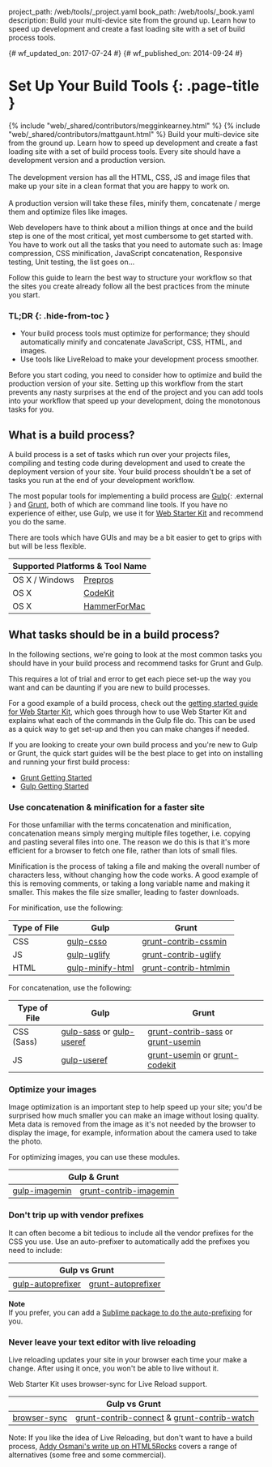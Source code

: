 project_path: /web/tools/_project.yaml
book_path: /web/tools/_book.yaml
description: Build your multi-device site from the ground up. Learn how to speed up development and create a fast loading site with a set of build process tools.

{# wf_updated_on: 2017-07-24 #}
{# wf_published_on: 2014-09-24 #}

# Set Up Your Build Tools {: .page-title }

{% include "web/_shared/contributors/megginkearney.html" %}
{% include "web/_shared/contributors/mattgaunt.html" %}
Build your multi-device site from the ground up. Learn how to speed up development and create a fast loading site with a set of build process tools. Every site should have a development version and a production version.<br /><br />The development version has all the HTML, CSS, JS and image files that make up your site in a clean format that you are happy to work on.<br /><br />A production version will take these files, minify them, concatenate / merge them and optimize files like images.

Web developers have to think about a million things at once and the build step
is one of the most critical, yet most cumbersome to get started with.  You
have to work out all the tasks that you need to automate such as: Image
compression, CSS minification, JavaScript concatenation, Responsive testing,
Unit testing, the list goes on...

Follow this guide to learn the best way to structure your workflow so that
the sites you create already follow all the best practices from the
minute you start.


### TL;DR {: .hide-from-toc }
- Your build process tools must optimize for performance; they should automatically minify and concatenate JavaScript, CSS, HTML, and images.
- Use tools like LiveReload to make your development process smoother.


Before you start coding, you need to consider how to optimize and build the
production version of your site. Setting up this workflow from the start
prevents any nasty surprises at the end of the project and you can add tools
into your workflow that speed up your development, doing the monotonous tasks
for you.

## What is a build process?

A build process is a set of tasks which run over your projects files, compiling
and testing code during development and used to create the deployment version of
your site.  Your build process shouldn't be a set of tasks you run at the end of
your development workflow.

The most popular tools for implementing a build process are
[Gulp](http://gulpjs.com/){: .external } and [Grunt](http://gruntjs.com/), both of which are
command line tools. If you have no experience of either, use Gulp, we use it for
[Web Starter Kit](/web/tools/starter-kit/) and recommend
you do the same.

There are tools which have GUIs and may be a bit easier to get to grips with but
will be less flexible.

<table class="responsive">
  <thead>
    <tr>
      <th colspan="2">Supported Platforms &amp; Tool Name</th>
    </tr>
  </thead>
  <tbody>
    <tr>
      <td data-th="Supported Platforms">OS X / Windows</td>
      <td data-th="Gulp"><a href="https://prepros.io/">Prepros</a></td>
    </tr>
    <tr>
      <td data-th="Supported Platforms">OS X</td>
      <td data-th="Gulp"><a href="https://incident57.com/codekit/">CodeKit</a></td>
    </tr>
    <tr>
      <td data-th="Supported Platforms">OS X</td>
      <td data-th="Gulp"><a href="http://hammerformac.com/">HammerForMac</a></td>
    </tr>
  </tbody>
</table>


## What tasks should be in a build process?

In the following sections, we're going to look at the most common tasks you
should have in your build process and recommend tasks for Grunt and Gulp.

This requires a lot of trial and error to get each piece set-up the way you want
and can be daunting if you are new to build processes.

For a good example of a build process, check out the [getting started guide for Web Starter
Kit](/web/fundamentals/getting-started/web-starter-kit/),
which goes through how to use Web Starter Kit and explains what each of the
commands in the Gulp file do. This can be used as a quick way to get set-up and then
you can make changes if needed.

If you are looking to create your own build process and you're new to Gulp
or Grunt, the quick start guides will be the best place to get into on installing
and running your first build process:

* [Grunt Getting Started](http://gruntjs.com/getting-started)
* [Gulp Getting
  Started](https://github.com/gulpjs/gulp/blob/master/docs/getting-started.md#getting-started)

### Use concatenation & minification for a faster site

For those unfamiliar with the terms concatenation and minification,
concatenation means simply merging multiple files together, i.e. copying and
pasting several files into one. The reason we do this is that it's more
efficient for a browser to fetch one file, rather than lots of small files.

Minification is the process of taking a file and making the overall number of
characters less, without changing how the code works. A good example of this is
removing comments, or taking a long variable name and making it smaller. This
makes the file size smaller, leading to faster downloads.

For minification, use the following:

<table>
  <thead>
    <tr>
      <th data-th="Type of File">Type of File</th>
      <th data-th="Gulp">Gulp</th>
      <th data-th="Grunt">Grunt</th>
    </tr>
  </thead>
  <tbody>
    <tr>
      <td data-th="Type of File">CSS</td>
      <td data-th="Gulp"><a href="https://github.com/ben-eb/gulp-csso">gulp-csso</a></td>
      <td data-th="Grunt"><a href="https://github.com/gruntjs/grunt-contrib-cssmin">grunt-contrib-cssmin</a></td>
    </tr>
    <tr>
      <td data-th="Type of File">JS</td>
      <td data-th="Gulp"><a href="https://github.com/terinjokes/gulp-uglify/">gulp-uglify</a></td>
      <td data-th="Grunt"><a href="https://github.com/gruntjs/grunt-contrib-uglify">grunt-contrib-uglify</a></td>
    </tr>
    <tr>
      <td data-th="Type of File">HTML</td>
      <td data-th="Gulp"><a href="https://www.npmjs.com/package/gulp-minify-html">gulp-minify-html</a></td>
      <td data-th="Grunt"><a href="https://github.com/gruntjs/grunt-contrib-htmlmin">grunt-contrib-htmlmin</a></td>
    </tr>
  </tbody>
</table>

For concatenation, use the following:

<table>
  <thead>
    <tr>
      <th data-th="Type of File">Type of File</th>
      <th data-th="Gulp">Gulp</th>
      <th data-th="Grunt">Grunt</th>
    </tr>
  </thead>
  <tbody>
    <tr>
      <td data-th="Type of File">CSS (Sass)</td>
      <td data-th="Gulp"><a href="https://github.com/dlmanning/gulp-sass">gulp-sass</a> or <a href="https://github.com/jonkemp/gulp-useref">gulp-useref</a></td>
      <td data-th="Grunt"><a href="https://github.com/gruntjs/grunt-contrib-sass">grunt-contrib-sass</a> or <a href="https://github.com/yeoman/grunt-usemin">grunt-usemin</a></td>
    </tr>
    <tr>
      <td data-th="Type of File">JS</td>
      <td data-th="Gulp"><a href="https://github.com/jonkemp/gulp-useref">gulp-useref</a></td>
      <td data-th="Grunt"><a href="https://github.com/yeoman/grunt-usemin">grunt-usemin</a> or <a href="https://github.com/fatso83/grunt-codekit">grunt-codekit</a></td>
    </tr>
  </tbody>
</table>

### Optimize your images

Image optimization is an important step to help speed up your site; you'd be
surprised how much smaller you can make an image without losing quality. Meta
data is removed from the image as it's not needed by the browser to display the
image, for example, information about the camera used to take the photo.

For optimizing images, you can use these modules.

<table class="responsive">
  <thead>
    <tr>
      <th colspan="2">Gulp &amp; Grunt</th>
    </tr>
  </thead>
  <tbody>
    <tr>
      <td data-th="Gulp"><a href="https://github.com/sindresorhus/gulp-imagemin">gulp-imagemin</a></td>
      <td data-th="Grunt"><a href="https://github.com/gruntjs/grunt-contrib-imagemin">grunt-contrib-imagemin</a></td>
    </tr>
  </tbody>
</table>

### Don't trip up with vendor prefixes

It can often become a bit tedious to include all the vendor prefixes for the CSS
you use. Use an auto-prefixer to automatically add the prefixes you need to
include:

<table class="responsive">
  <thead>
    <tr>
      <th colspan="2">Gulp vs Grunt</th>
    </tr>
  </thead>
  <tbody>
    <tr>
      <td data-th="Gulp"><a href="https://github.com/sindresorhus/gulp-autoprefixer">gulp-autoprefixer</a></td>
      <td data-th="Grunt"><a href="https://github.com/nDmitry/grunt-autoprefixer">grunt-autoprefixer</a></td>
    </tr>
  </tbody>
</table>

**Note**  
If you prefer, you can add a [Sublime package to do the auto-prefixing](/web/tools/setup/setup-editor#autoprefixer) for
you.

### Never leave your text editor with live reloading

Live reloading updates your site in your browser each time your make a change.
After using it once, you won't be able to live without it.

Web Starter Kit uses browser-sync for Live Reload support.

<table class="responsive">
  <thead>
    <tr>
      <th colspan="2">Gulp vs Grunt</th>
    </tr>
  </thead>
  <tbody>
    <tr>
      <td data-th="Gulp"><a href="http://www.browsersync.io/docs/gulp/">browser-sync</a></td>
      <td data-th="Grunt"><a href="https://github.com/gruntjs/grunt-contrib-connect">grunt-contrib-connect</a> & <a href="https://github.com/gruntjs/grunt-contrib-watch">grunt-contrib-watch</a></td>
    </tr>
  </tbody>
</table>

Note: If you like the idea of Live Reloading, but don't want to have a build process, [Addy Osmani's write up on HTML5Rocks](http://www.html5rocks.com/en/tutorials/tooling/synchronized-cross-device-testing/) covers a range of alternatives (some free and some commercial).
